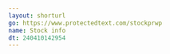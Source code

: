 ```yaml
---
layout: shorturl
go: https://www.protectedtext.com/stockprwp
name: Stock info
dt: 240410142954
---
```

